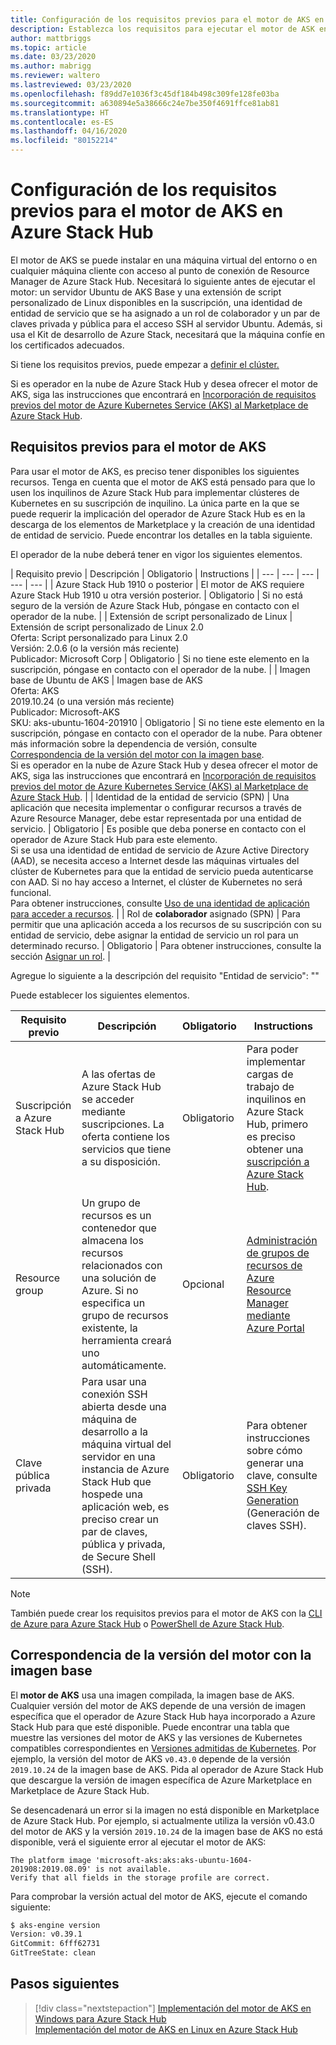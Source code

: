 ```yaml
---
title: Configuración de los requisitos previos para el motor de AKS en Azure Stack Hub
description: Establezca los requisitos para ejecutar el motor de ASK en Azure Stack Hub.
author: mattbriggs
ms.topic: article
ms.date: 03/23/2020
ms.author: mabrigg
ms.reviewer: waltero
ms.lastreviewed: 03/23/2020
ms.openlocfilehash: f89dd7e1036f3c45df184b498c309fe128fe03ba
ms.sourcegitcommit: a630894e5a38666c24e7be350f4691ffce81ab81
ms.translationtype: HT
ms.contentlocale: es-ES
ms.lasthandoff: 04/16/2020
ms.locfileid: "80152214"
---
```

# <a name="set-up-the-prerequisites-for-the-aks-engine-on-azure-stack-hub"></a>Configuración de los requisitos previos para el motor de AKS en Azure Stack Hub

El motor de AKS se puede instalar en una máquina virtual del entorno o en cualquier máquina cliente con acceso al punto de conexión de Resource Manager de Azure Stack Hub. Necesitará lo siguiente antes de ejecutar el motor: un servidor Ubuntu de AKS Base y una extensión de script personalizado de Linux disponibles en la suscripción, una identidad de entidad de servicio que se ha asignado a un rol de colaborador y un par de claves privada y pública para el acceso SSH al servidor Ubuntu. Además, si usa el Kit de desarrollo de Azure Stack, necesitará que la máquina confíe en los certificados adecuados.

Si tiene los requisitos previos, puede empezar a [definir el clúster.](azure-stack-kubernetes-aks-engine-deploy-cluster.md)

Si es operador en la nube de Azure Stack Hub y desea ofrecer el motor de AKS, siga las instrucciones que encontrará en [Incorporación de requisitos previos del motor de Azure Kubernetes Service (AKS) al Marketplace de Azure Stack Hub](../operator/azure-stack-aks-engine.md).

## <a name="prerequisites-for-the-aks-engine"></a>Requisitos previos para el motor de AKS

Para usar el motor de AKS, es preciso tener disponibles los siguientes recursos. Tenga en cuenta que el motor de AKS está pensado para que lo usen los inquilinos de Azure Stack Hub para implementar clústeres de Kubernetes en su suscripción de inquilino. La única parte en la que se puede requerir la implicación del operador de Azure Stack Hub es en la descarga de los elementos de Marketplace y la creación de una identidad de entidad de servicio. Puede encontrar los detalles en la tabla siguiente.

El operador de la nube deberá tener en vigor los siguientes elementos.

| Requisito previo | Descripción | Obligatorio | Instructions |
| --- | --- | --- | --- | --- |
| Azure Stack Hub 1910 o posterior | El motor de AKS requiere Azure Stack Hub 1910 u otra versión posterior. | Obligatorio | Si no está seguro de la versión de Azure Stack Hub, póngase en contacto con el operador de la nube. |
| Extensión de script personalizado de Linux | Extensión de script personalizado de Linux 2.0<br>Oferta: Script personalizado para Linux 2.0<br>Versión: 2.0.6 (o la versión más reciente)<br>Publicador: Microsoft Corp | Obligatorio | Si no tiene este elemento en la suscripción, póngase en contacto con el operador de la nube. |
| Imagen base de Ubuntu de AKS | Imagen base de AKS<br>Oferta: AKS<br> 2019.10.24 (o una versión más reciente)<br>Publicador: Microsoft-AKS<br>SKU: aks-ubuntu-1604-201910 | Obligatorio | Si no tiene este elemento en la suscripción, póngase en contacto con el operador de la nube. Para obtener más información sobre la dependencia de versión, consulte [Correspondencia de la versión del motor con la imagen base](#matching-engine-to-base-image-version).<br> Si es operador en la nube de Azure Stack Hub y desea ofrecer el motor de AKS, siga las instrucciones que encontrará en [Incorporación de requisitos previos del motor de Azure Kubernetes Service (AKS) al Marketplace de Azure Stack Hub](../operator/azure-stack-aks-engine.md). |
| Identidad de la entidad de servicio (SPN) |  Una aplicación que necesita implementar o configurar recursos a través de Azure Resource Manager, debe estar representada por una entidad de servicio. | Obligatorio | Es posible que deba ponerse en contacto con el operador de Azure Stack Hub para este elemento.<br>Si se usa una identidad de entidad de servicio de Azure Active Directory (AAD), se necesita acceso a Internet desde las máquinas virtuales del clúster de Kubernetes para que la entidad de servicio pueda autenticarse con AAD. Si no hay acceso a Internet, el clúster de Kubernetes no será funcional.<br>Para obtener instrucciones, consulte [Uso de una identidad de aplicación para acceder a recursos](https://docs.microsoft.com/azure-stack/operator/azure-stack-create-service-principals). |
| Rol de **colaborador** asignado (SPN) | Para permitir que una aplicación acceda a los recursos de su suscripción con su entidad de servicio, debe asignar la entidad de servicio un rol para un determinado recurso. | Obligatorio | Para obtener instrucciones, consulte la sección [Asignar un rol](https://docs.microsoft.com/azure-stack/operator/azure-stack-create-service-principals#assign-a-role). |


Agregue lo siguiente a la descripción del requisito "Entidad de servicio": ""



Puede establecer los siguientes elementos.

| Requisito previo | Descripción | Obligatorio | Instructions |
| --- | --- | --- | --- |
| Suscripción a Azure Stack Hub | A las ofertas de Azure Stack Hub se acceder mediante suscripciones. La oferta contiene los servicios que tiene a su disposición. | Obligatorio | Para poder implementar cargas de trabajo de inquilinos en Azure Stack Hub, primero es preciso obtener una [suscripción a Azure Stack Hub](https://docs.microsoft.com/azure-stack/user/azure-stack-subscribe-services). |
| Resource group | Un grupo de recursos es un contenedor que almacena los recursos relacionados con una solución de Azure. Si no especifica un grupo de recursos existente, la herramienta creará uno automáticamente. | Opcional | [Administración de grupos de recursos de Azure Resource Manager mediante Azure Portal](https://docs.microsoft.com/azure/azure-resource-manager/manage-resource-groups-portal) |
| Clave pública privada | Para usar una conexión SSH abierta desde una máquina de desarrollo a la máquina virtual del servidor en una instancia de Azure Stack Hub que hospede una aplicación web, es preciso crear un par de claves, pública y privada, de Secure Shell (SSH). | Obligatorio | Para obtener instrucciones sobre cómo generar una clave, consulte [SSH Key Generation](https://docs.microsoft.com/azure-stack/user/azure-stack-dev-start-howto-ssh-public-key) (Generación de claves SSH).|


> [!Note]  
> También puede crear los requisitos previos para el motor de AKS con la [CLI de Azure para Azure Stack Hub](https://docs.microsoft.com/azure-stack/user/azure-stack-version-profiles-azurecli2) o [PowerShell de Azure Stack Hub](https://docs.microsoft.com/azure-stack/operator/azure-stack-powershell-install).

## <a name="matching-engine-to-base-image-version"></a>Correspondencia de la versión del motor con la imagen base

El **motor de AKS** usa una imagen compilada, la imagen base de AKS. Cualquier versión del motor de AKS depende de una versión de imagen específica que el operador de Azure Stack Hub haya incorporado a Azure Stack Hub para que esté disponible. Puede encontrar una tabla que muestre las versiones del motor de AKS y las versiones de Kubernetes compatibles correspondientes en [Versiones admitidas de Kubernetes](https://github.com/Azure/aks-engine/blob/master/docs/topics/azure-stack.md#supported-kubernetes-versions). Por ejemplo, la versión del motor de AKS `v0.43.0` depende de la versión `2019.10.24` de la imagen base de AKS. Pida al operador de Azure Stack Hub que descargue la versión de imagen específica de Azure Marketplace en Marketplace de Azure Stack Hub.

Se desencadenará un error si la imagen no está disponible en Marketplace de Azure Stack Hub. Por ejemplo, si actualmente utiliza la versión v0.43.0 del motor de AKS y la versión `2019.10.24` de la imagen base de AKS no está disponible, verá el siguiente error al ejecutar el motor de AKS: 

```Text  
The platform image 'microsoft-aks:aks:aks-ubuntu-1604-201908:2019.08.09' is not available. 
Verify that all fields in the storage profile are correct.
```

Para comprobar la versión actual del motor de AKS, ejecute el comando siguiente:

```bash  
$ aks-engine version
Version: v0.39.1
GitCommit: 6fff62731
GitTreeState: clean
```

## <a name="next-steps"></a>Pasos siguientes

> [!div class="nextstepaction"]
> [Implementación del motor de AKS en Windows para Azure Stack Hub](azure-stack-kubernetes-aks-engine-deploy-windows.md)  
> [Implementación del motor de AKS en Linux en Azure Stack Hub](azure-stack-kubernetes-aks-engine-deploy-linux.md)